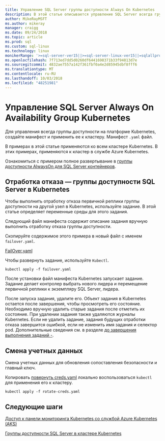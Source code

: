 ```yaml
---
title: Управление SQL Server группы доступности Always On Kubernetes
description: В этой статье описывается управление SQL Server всегда группу доступности в Kubernetes.
author: MikeRayMSFT
ms.author: mikeray
manager: craigg
ms.date: 09/24/2018
ms.topic: article
ms.prod: sql
ms.custom: sql-linux
ms.technology: linux
monikerRange: '>=sql-server-ver15||>=sql-server-linux-ver15||=sqlallproducts-allversions'
ms.openlocfilehash: 7f713ed7dd5d0260df6441698371b33f94813d7e
ms.sourcegitcommit: 4832ae7557a142f361fbf0a4e2d85945dbf8fff6
ms.translationtype: MT
ms.contentlocale: ru-RU
ms.lasthandoff: 10/03/2018
ms.locfileid: "48251981"
---
```

# <a name="manage-sql-server-always-on-availability-group-kubernetes"></a>Управление SQL Server Always On Availability Group Kubernetes

Для управления всегда группы доступности на платформе Kubernetes, создайте манифест и применить ее к кластеру. Манифест `.yaml` файл.  

В примерах в этой статье применяются ко всем кластере Kubernetes. В этих примерах, применяются к кластер в службе Azure Kubernetes.

Ознакомиться с примером полное развертывание в [группы доступности AlwaysOn для SQL Server контейнеров](sql-server-ag-kubernetes.md).

## <a name="fail-over---sql-server-availability-group-on-kubernetes"></a>Отработка отказа — группы доступности SQL Server в Kubernetes

Чтобы выполнить отработку отказа первичной реплики группы доступности на другой узел в Kubernetes, используйте задание. В этой статье определяет переменные среды для этого задания.

Следующий файл манифеста содержит описание задания вручную выполнить отработку отказа группы доступности. 

Скопируйте содержимое этого примера в новый файл с именем `failover.yaml`.

[FailOver.yaml](https://github.com/Microsoft/sql-server-samples/blob/master/samples/features/high%20availability/Kubernetes/sample-deployment-script/templates/failover.yaml)

Чтобы развернуть задание, используйте `Kubectl`.

```azurecli
kubectl apply -f failover.yaml
```

После установки файл манифеста Kubernetes запускает задание. Задание делает контролер выбрать нового лидера и перемещение первичной реплики к экземпляру SQL Server, лидера.

После запуска задания, удалите его. Объект задания в Kubernetes остается после завершения, чтобы просмотреть его состояние. Необходимо вручную удалить старые задания после отметить их состояние. При удалении задания также удаляются журналы Kubernetes. Если не удалить задание, задания будущих отработки отказа завершится ошибкой, если не изменить имя задания и селектор pod. Дополнительные сведения см. в разделе [до завершения выполнения заданий -](https://kubernetes.io/docs/concepts/workloads/controllers/jobs-run-to-completion/).

## <a name="rotate-credentials"></a>Смена учетных данных

Смена учетных данных для обновления сопоставления безопасности и главный ключ.

Копировать [повернуть creds.yaml](https://github.com/Microsoft/sql-server-samples/tree/master/samples/features/high%20availability/Kubernetes/sample-deployment-script) локально воспользоваться `kubectl` для применения его к кластеру.

```azurecli
kubectl apply -f rotate-creds.yaml
```

## <a name="next-steps"></a>Следующие шаги

[Доступ к панели мониторинга Kubernetes со службой Azure Kubernetes (AKS)](https://docs.microsoft.com/azure/aks/kubernetes-dashboard)

[Группы доступности SQL Server в кластере Kubernetes](sql-server-ag-kubernetes.md)
